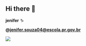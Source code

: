 ## Hi there 🖤

**jenifer** ♑

**@jenifer.souza04@escola.pr.gov.br**

![](https://media1.tenor.com/m/fXfaqPLEnWIAAAAd/escorregando-yuri-alberto.gif)
